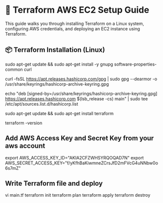 
# 🚀 Terraform AWS EC2 Setup Guide

This guide walks you through installing Terraform on a Linux system, configuring AWS credentials, and deploying an EC2 instance using Terraform.

## 📦 Terraform Installation (Linux)

sudo apt-get update && sudo apt-get install -y gnupg software-properties-common curl

curl -fsSL https://apt.releases.hashicorp.com/gpg | sudo gpg --dearmor -o /usr/share/keyrings/hashicorp-archive-keyring.gpg

echo "deb [signed-by=/usr/share/keyrings/hashicorp-archive-keyring.gpg] https://apt.releases.hashicorp.com $(lsb_release -cs) main" | sudo tee /etc/apt/sources.list.d/hashicorp.list

sudo apt-get update && sudo apt-get install terraform

terraform -version

## Add AWS Access Key and Secret Key from your aws account

export AWS_ACCESS_KEY_ID="AKIA2CFZWHSYRQOQAD7N"
export AWS_SECRET_ACCESS_KEY="f/yKfhBaKiwmneZCrsJfD2mFVcG4uNNbw0o6s7mZ"

## Write Terraform file and deploy

vi main.tf
terraform init
terraform plan
terraform apply
terraform destroy
